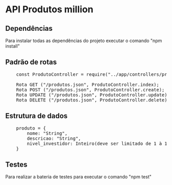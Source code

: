 # API Produtos million

## Dependências

Para instalar todas as dependências do projeto executar o comando "npm install"

## Padrão de rotas
<pre>
	const ProdutoController = require("../app/controllers/produtos_controller");
	
	Rota GET ("/produtos.json", ProdutoController.index);
	Rota POST ("/produtos.json", ProdutoController.create);
	Rota UPDATE ("/produtos.json", ProdutoController.update);
	Rota DELETE ("/produtos.json", ProdutoController.delete);
</pre>

## Estrutura de dados
<pre>
	produto = {
		nome: "String",
		descricao: "String",
		nivel_investidor: Inteiro(deve ser limitado de 1 à 10)
	}
</pre>

## Testes

Para realizar a bateria de testes para executar o comando "npm test"